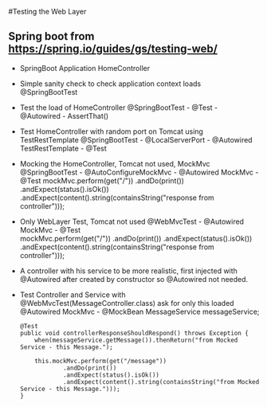 #Testing the Web Layer
## Spring boot from https://spring.io/guides/gs/testing-web/
- SpringBoot Application HomeController
- Simple sanity check to check application context loads
  @SpringBootTest
- Test the load of HomeController
  @SpringBootTest - @Test - @Autowired - AssertThat()
- Test HomeController with random port on Tomcat using TestRestTemplate
  @SpringBootTest - @LocalServerPort - @Autowired TestRestTemplate - @Test
- Mocking the HomeController, Tomcat not used, MockMvc
  @SpringBootTest - @AutoConfigureMockMvc - @Autowired MockMvc - @Test
  mockMvc.perform(get("/"))
            .andDo(print())
            .andExpect(status().isOk())
            .andExpect(content().string(containsString("response from controller")));
- Only WebLayer Test, Tomcat not used
  @WebMvcTest - @Autowired MockMvc - @Test   
  mockMvc.perform(get("/"))
              .andDo(print())
              .andExpect(status().isOk())
              .andExpect(content().string(containsString("response from controller")));
- A controller with his service to be more realistic, first injected with @Autowired
  after created by constructor so @Autowired not needed.
- Test Controller and Service with @WebMvcTest(MessageController.class) ask for only this loaded
  @Autowired MockMvc - @MockBean MessageService messageService;
  
      @Test
      public void controllerResponseShouldRespond() throws Exception {
          when(messageService.getMessage()).thenReturn("from Mocked Service - this Message.");
  
          this.mockMvc.perform(get("/message"))
                  .andDo(print())
                  .andExpect(status().isOk())
                  .andExpect(content().string(containsString("from Mocked Service - this Message.")));
      }
  
  
  